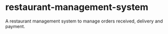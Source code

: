 # restaurant-management-system
A restaurant management system to manage orders received, delivery and payment.
